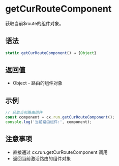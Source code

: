 # getCurRouteComponent

获取当前$route的组件对象。

## 语法

```javascript
static getCurRouteComponent() → {Object}
```

## 返回值

- Object - 路由的组件对象

## 示例

```javascript
// 获取当前路由组件
const component = cx.run.getCurRouteComponent();
console.log('当前路由组件:', component);
```

## 注意事项

- 直接通过 cx.run.getCurRouteComponent 调用
- 返回当前激活路由的组件对象